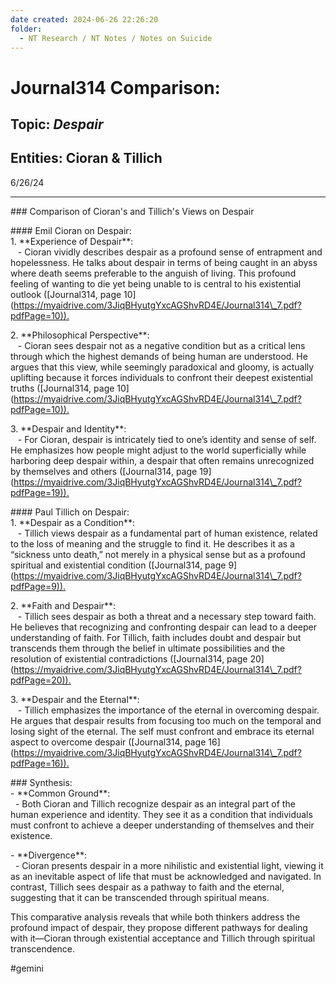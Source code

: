 ```yaml
---
date created: 2024-06-26 22:26:20
folder:
  - NT Research / NT Notes / Notes on Suicide
---
```


# Journal314 Comparison: 

## Topic: _Despair_

## Entities: Cioran & Tillich

6/26/24

* * *

  

\### Comparison of Cioran's and Tillich's Views on Despair  
  
\#### Emil Cioran on Despair:  
1\. \*\*Experience of Despair\*\*:  
   - Cioran vividly describes despair as a profound sense of entrapment and hopelessness. He talks about despair in terms of being caught in an abyss where death seems preferable to the anguish of living. This profound feeling of wanting to die yet being unable to is central to his existential outlook (\[Journal314, page 10\]([https://myaidrive.com/3JiqBHyutgYxcAGShvRD4E/Journal314\_7.pdf?pdfPage=10)).](https://myaidrive.com/3JiqBHyutgYxcAGShvRD4E/Journal314_7.pdf?pdfPage=10\)\).)  
  
2\. \*\*Philosophical Perspective\*\*:  
   - Cioran sees despair not as a negative condition but as a critical lens through which the highest demands of being human are understood. He argues that this view, while seemingly paradoxical and gloomy, is actually uplifting because it forces individuals to confront their deepest existential truths (\[Journal314, page 10\]([https://myaidrive.com/3JiqBHyutgYxcAGShvRD4E/Journal314\_7.pdf?pdfPage=10)).](https://myaidrive.com/3JiqBHyutgYxcAGShvRD4E/Journal314_7.pdf?pdfPage=10\)\).)  
  
3\. \*\*Despair and Identity\*\*:  
   - For Cioran, despair is intricately tied to one’s identity and sense of self. He emphasizes how people might adjust to the world superficially while harboring deep despair within, a despair that often remains unrecognized by themselves and others (\[Journal314, page 19\]([https://myaidrive.com/3JiqBHyutgYxcAGShvRD4E/Journal314\_7.pdf?pdfPage=19)).](https://myaidrive.com/3JiqBHyutgYxcAGShvRD4E/Journal314_7.pdf?pdfPage=19\)\).)  
  
\#### Paul Tillich on Despair:  
1\. \*\*Despair as a Condition\*\*:  
   - Tillich views despair as a fundamental part of human existence, related to the loss of meaning and the struggle to find it. He describes it as a “sickness unto death,” not merely in a physical sense but as a profound spiritual and existential condition (\[Journal314, page 9\]([https://myaidrive.com/3JiqBHyutgYxcAGShvRD4E/Journal314\_7.pdf?pdfPage=9)).](https://myaidrive.com/3JiqBHyutgYxcAGShvRD4E/Journal314_7.pdf?pdfPage=9\)\).)  
  
2\. \*\*Faith and Despair\*\*:  
   - Tillich sees despair as both a threat and a necessary step toward faith. He believes that recognizing and confronting despair can lead to a deeper understanding of faith. For Tillich, faith includes doubt and despair but transcends them through the belief in ultimate possibilities and the resolution of existential contradictions (\[Journal314, page 20\]([https://myaidrive.com/3JiqBHyutgYxcAGShvRD4E/Journal314\_7.pdf?pdfPage=20)).](https://myaidrive.com/3JiqBHyutgYxcAGShvRD4E/Journal314_7.pdf?pdfPage=20\)\).)  
  
3\. \*\*Despair and the Eternal\*\*:  
   - Tillich emphasizes the importance of the eternal in overcoming despair. He argues that despair results from focusing too much on the temporal and losing sight of the eternal. The self must confront and embrace its eternal aspect to overcome despair (\[Journal314, page 16\]([https://myaidrive.com/3JiqBHyutgYxcAGShvRD4E/Journal314\_7.pdf?pdfPage=16)).](https://myaidrive.com/3JiqBHyutgYxcAGShvRD4E/Journal314_7.pdf?pdfPage=16\)\).)  
  
\### Synthesis:  
\- \*\*Common Ground\*\*:  
  - Both Cioran and Tillich recognize despair as an integral part of the human experience and identity. They see it as a condition that individuals must confront to achieve a deeper understanding of themselves and their existence.  
  
\- \*\*Divergence\*\*:  
  - Cioran presents despair in a more nihilistic and existential light, viewing it as an inevitable aspect of life that must be acknowledged and navigated. In contrast, Tillich sees despair as a pathway to faith and the eternal, suggesting that it can be transcended through spiritual means.  
  
This comparative analysis reveals that while both thinkers address the profound impact of despair, they propose different pathways for dealing with it—Cioran through existential acceptance and Tillich through spiritual transcendence.

#gemini